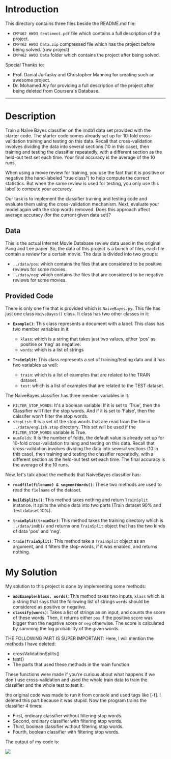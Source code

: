 # Introduction

This directory contains three files beside the README.md file:

- `CMP462 HW03 Sentiment.pdf` file which contains a full description of the project.
- `CMP462 HW03 Data.zip` compressed file which has the project before being solved. (raw project)
- `CMP462 HW03 Data` folder which contains the project after being solved.

Special Thanks to:

- Prof. Danial Jurfasky and Christopher Manning for creating such an awesome project.
- Dr. Mohamed Aly for providing a full description of the project after being deleted from Coursera's Database.

---

# Description

Train a Naïve Bayes classifier on the imdb1 data set provided with the starter code. The starter code comes already set up for 10-fold cross-validation training and testing on this data. Recall that cross-validation involves dividing the data into several sections (10 in this case), then training and testing the classifier repeatedly, with a different section as the held-out test set each time. Your final accuracy is the average of the 10 runs. 

When using a movie review for training, you use the fact that it is positive or negative (the hand-labeled "true class") to help compute the correct statistics. But when the same review is used for testing, you only use this label to compute your accuracy. 

Our task is to implement the classifier training and testing code and evaluate them using the cross-validation mechanism. Next, evaluate your model again with the stop words removed. Does this approach affect average accuracy (for the current given data set)?



## Data

This is the actual Internet Movie Database review data used in the original Pang and Lee paper. So, the data of this project is a bunch of files, each file contain a review for a certain movie. The data is divided into two groups:

- `../data/pos`: which contains the files that are considered to be positive reviews for some movies.
- `../data/neg`: which contains the files that are considered to be negative reviews for some movies.



## Provided Code

There is only one file that is provided which is `NaiveBayes.py`. This file has just one class `NaiveBayes()` class. It class has two other classes in it:

  - **`Example()`**: 
    This class represents a document with a label. This class has two member variables in it:
    * `klass`: which is a string that takes just two values, either 'pos' as positive or 'neg' as negative.
    * `words`: which is a list of strings

  - **`TrainSplit`**: 
    This class represents a set of training/testing data and it has two variables as well:
    * `train`: which is a list of examples that are related to the TRAIN dataset.
    * `test`: which is a list of examples that are related to the TEST dataset.

The NaiveBayes classifier has three member variables in it:

* `FILTER_STOP_WORDS`: 
    It's a boolean variable. If it is set to 'True', then the Classifier will filter the stop words. And if it is set to 'False', then the calssifer won't filter the stop words.
* `stopList`: 
    It is a set of the stop words that are read from the file in `../data/english.stop` directory. This set will be used if the `FILTER_STOP_WORDS` variable is True.
* `numFolds`: 
    It is the number of folds, the default value is already set up for 10-fold cross-validation training and testing on this data. 
    Recall that cross-validation involves dividing the data into several sections (10 in this case), then training and testing the classifier repeatedly, with a different section as the held-out test set each time. The final accuracy is the average of the 10 runs. 

Now, let's talk about the methods that NaiveBayes classifier has:
- **`readfile(filename) & segmentWords()`**: 
    These two methods are used to read the `fielname` of the dataset.

- **`buildSplits()`**: 
    This method takes nothing and return `TrainSplit` instance. It splits the whole data into two parts (Train dataset 90% and Test dataset 10%). 

- **`trainSplit(trainDir)`**: 
    This method takes the training directory which is `../data/imdb1/` and returns one `TrainSplit` object that has the two kinds of data 'pos' and 'neg'.

- **`train(TrainSplit)`**: 
    This method take a `TrainSplit` object as an argument, and it filters the stop-words, if it was enabled, and returns nothing.




# My Solution

My solution to this project is done by implementing some methods:

- **`addExample(klass, words)`**:
  This method takes two inputs, `klass` which is a string that says that the following list of strings `words` should be considered as positive or negative.
- **`classify(words)`**:
  Takes a list of strings as an input, and counts the score of these words. Then, it returns either `pos` if the positive score was bigger than the negative score or `neg` otherwise. The score is calculated by summing the log probability of the given words.



THE FOLLOWING PART IS SUPER IMPORTANT:
Here, I will mention the methods I have deleted:

- crossValidationSplits()
- test()
- The parts that used these methods in the main function

These functions were made if you're curious about what happens if we don't use cross-validation and used the whole train data to train the classifier and the whole test to test it.

the original code was made to run it from console and used tags like [-f]. I deleted this part because it was stupid. Now the program trains the classifier 4 times:

- First, ordinary classifier without filtering stop words. 
- Second, ordinary classifier with filtering stop words.
- Third, boolean classifier without filtering stop words.
- Fourth, boolean classifier with filtering stop words.

The output of my code is:

![](http://www.mediafire.com/convkey/b4f1/pt3ai1ots6jbcnjzg.jpg)


